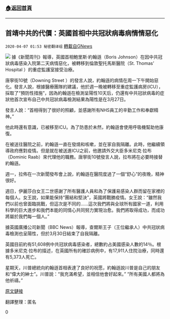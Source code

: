 ###  [:house:返回首頁](https://github.com/ourhimalayas/txt)
---

## 首靖中共的代價：英國首相中共冠狀病毒病情情惡化
`2020-04-07 01:53 秘密翻译组` [轉載自GNews](https://gnews.org/zh-hant/164561/)

![](https://s3-ap-northeast-1.amazonaws.com/news.guo.offload.media/wp-content/uploads/2020/04/07014421/1-27.png)
據《新聞周刊》報導，英國首相鮑里斯·約翰遜（Boris Johnson）在因中共冠狀病毒感染入院第二天病情惡化，被轉移到倫敦聖托馬斯醫院（St. Thomas’ Hospital ）的重症監護室接受治療。

唐寧街10號（Downing Street ）的發言人說，約翰遜的病情在周一下午開始惡化。發言人說，根據醫療團隊的建議，他於週一晚被轉移至重症監護病房(ICU）， 採取了“預防性措施”，因為約翰遜在檢測呈陽性10天后，仍還有中共冠狀病毒的症狀他首次宣布自己中共冠狀病毒檢測結果為陽性是在3月27日。

發言人說：“首相得到了很好的照顧，並感謝所有NHS員工的辛勤工作和奉獻精神。”

他此時還有意識，已被移至ICU。為了防患於未然，約翰遜會使用呼吸機幫助他康復。

在被送往醫院之前，約翰遜一直在發燒和咳嗽，並在家自我隔離。此時，他繼續領導政府應對疫情。但是就在被送進ICU之前，他邀請外交大臣多米尼克·拉布（Dominic Raab）來代理他的職務。唐寧街10號發言人說，拉布將在必要時接替約翰遜。

週一，拉佈在一次新聞發布會上說，約翰遜在醫院度過了一個“舒心”的夜晚，精神很好。

週日，伊麗莎白女王二世感謝了所有醫護人員和為了保護易感染人群而留在家裡的每個人。女王說，如果能保持“團結和堅決”，英國將戰勝疫情。女王說：“雖然我們以前也曾面臨挑戰，但這次是不同的……這次我們將與全球所有國家一道，利用科學的巨大進步和我們本能的同情心共同努力實現治愈。我們將取得成功，而成功將屬於我們每一個人。”

據英國廣播公司新聞（BBC News）報導，查爾斯王子（王位繼承人）中共冠狀病毒檢測也呈陽性，但於3月30日結束了自我隔離。

英國目前約有51,608例中共冠狀病毒感染者，總數約占美國感染人數的14％。根據多米尼克·拉布的描述，在英國所有的確診病例中，有17,911人住院治療，同時還有5,373人死亡。

星期天，川普總統向約翰遜首相表達了良好的祝愿，約翰遜說川普是自己的朋友和“偉大的紳士”。川普說：“我充滿希望，並相信他會好起來。” “所有美國人都將為他祈禱。”

[原文鏈接](https://www.newsweek.com/boris-johnson-intensive-care-unit-coronavirus-hospital-1496423)

翻譯整理：匿名

0
